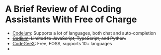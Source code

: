 # A Brief Review of AI Coding Assistants With Free of Charge

- [Codeium](https://codeium.com/): Supports a lot of languages, both chat and auto-completion
- ~~[Codium](https://www.codium.ai/): Limited to JavaScript, TypeScript, and Python.~~
- [CodeGeeX](https://codegeex.ai/): Free, FOSS, supports 10+ languages
- 